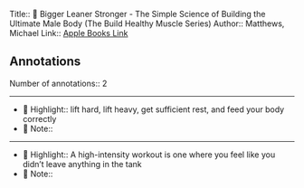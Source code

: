 Title:: 📕 Bigger Leaner Stronger - The Simple Science of Building the Ultimate Male Body (The Build Healthy Muscle Series)
Author:: Matthews, Michael
Link:: [Apple Books Link](ibooks://assetid/A17F92C9C21EDE29EA72298892364465)

## Annotations

Number of annotations:: 2

----

- 🎯 Highlight:: lift hard, lift heavy, get sufficient rest, and feed your body correctly
- 📝 Note::  


----

- 🎯 Highlight:: A high-intensity workout is one where you feel like you didn’t leave anything in the tank
- 📝 Note::  


